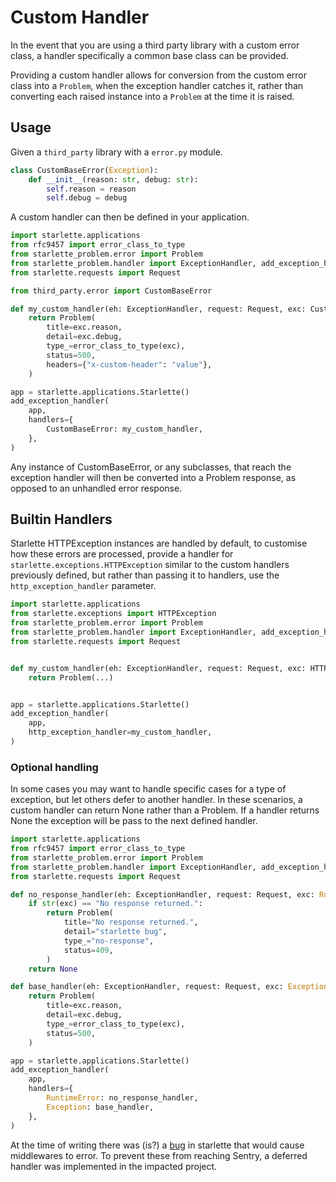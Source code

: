 # Custom Handler

In the event that you are using a third party library with a custom error
class, a handler specifically a common base class can be provided.

Providing a custom handler allows for conversion from the custom error class
into a `Problem`, when the exception handler catches it, rather than converting
each raised instance into a `Problem` at the time it is raised.

## Usage

Given a `third_party` library with a `error.py` module.

```python
class CustomBaseError(Exception):
    def __init__(reason: str, debug: str):
        self.reason = reason
        self.debug = debug
```

A custom handler can then be defined in your application.

```python
import starlette.applications
from rfc9457 import error_class_to_type
from starlette_problem.error import Problem
from starlette_problem.handler import ExceptionHandler, add_exception_handler
from starlette.requests import Request

from third_party.error import CustomBaseError

def my_custom_handler(eh: ExceptionHandler, request: Request, exc: CustomBaseError) -> Problem:
    return Problem(
        title=exc.reason,
        detail=exc.debug,
        type_=error_class_to_type(exc),
        status=500,
        headers={"x-custom-header": "value"},
    )

app = starlette.applications.Starlette()
add_exception_handler(
    app,
    handlers={
        CustomBaseError: my_custom_handler,
    },
)
```

Any instance of CustomBaseError, or any subclasses, that reach the exception
handler will then be converted into a Problem response, as opposed to an
unhandled error response.

## Builtin Handlers

Starlette HTTPException instances are handled by default, to customise how
these errors are processed, provide a handler for
`starlette.exceptions.HTTPException` similar to the custom handlers previously
defined, but rather than passing it to handlers, use the
`http_exception_handler` parameter.

```python
import starlette.applications
from starlette.exceptions import HTTPException
from starlette_problem.error import Problem
from starlette_problem.handler import ExceptionHandler, add_exception_handler
from starlette.requests import Request


def my_custom_handler(eh: ExceptionHandler, request: Request, exc: HTTPException) -> Problem:
    return Problem(...)


app = starlette.applications.Starlette()
add_exception_handler(
    app,
    http_exception_handler=my_custom_handler,
)
```

### Optional handling

In some cases you may want to handle specific cases for a type of exception,
but let others defer to another handler. In these scenarios, a custom handler
can return None rather than a Problem. If a handler returns None the exception
will be pass to the next defined handler.

```python
import starlette.applications
from rfc9457 import error_class_to_type
from starlette_problem.error import Problem
from starlette_problem.handler import ExceptionHandler, add_exception_handler
from starlette.requests import Request

def no_response_handler(eh: ExceptionHandler, request: Request, exc: RuntimeError) -> Problem | None:
    if str(exc) == "No response returned.":
        return Problem(
            title="No response returned.",
            detail="starlette bug",
            type_="no-response",
            status=409,
        )
    return None

def base_handler(eh: ExceptionHandler, request: Request, exc: Exception) -> Problem:
    return Problem(
        title=exc.reason,
        detail=exc.debug,
        type_=error_class_to_type(exc),
        status=500,
    )

app = starlette.applications.Starlette()
add_exception_handler(
    app,
    handlers={
        RuntimeError: no_response_handler,
        Exception: base_handler,
    },
)
```

At the time of writing there was (is?) a
[bug](https://github.com/encode/starlette/issues/2516) in starlette that would
cause middlewares to error.  To prevent these from reaching Sentry, a deferred
handler was implemented in the impacted project.
